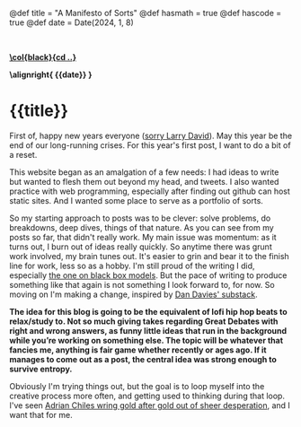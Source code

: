 @def title = "A Manifesto of Sorts"
@def hasmath = true
@def hascode = true
@def date = Date(2024, 1, 8)

&#8287;
&#8287;

**[\col{black}{cd ..}](/)**

**\alignright{ {{date}} }**

# {{title}}

First of, happy new years everyone ([sorry Larry David](https://tenor.com/view/happy-new-year-new-year-new-years-eve-larry-david-hbo-gif-24169072)). May this year be the end of our long-running crises. For this year's first post, I want to do a bit of a reset.

This website began as an amalgation of a few needs: I had ideas to write but wanted to flesh them out beyond my head, and tweets. I also wanted practice with web programming, especially after finding out github can host static sites. And I wanted some place to serve as a portfolio of sorts.

So my starting approach to posts was to be clever: solve problems, do breakdowns, deep dives, things of that nature. As you can see from my posts so far, that didn't really work. My main issue was momentum: as it turns out, I burn out of ideas really quickly. So anytime there was grunt work involved, my brain tunes out. It's easier to grin and bear it to the finish line for work, less so as a hobby. I'm still proud of the writing I did, especially [the one on black box models](http://localhost:8000/pages/2023-12-22-black-box-models-who-is-it-good-for). But the pace of writing to produce something like that again is not something I look forward to, for now. So moving on I'm making a change, inspired by [Dan Davies' substack](https://substack.com/@backofmind).

**The idea for this blog is going to be the equivalent of lofi hip hop beats to relax/study to. Not so much giving takes regarding Great Debates with right and wrong answers, as funny little ideas that run in the background while you’re working on something else. The topic will be whatever that fancies me, anything is fair game whether recently or ages ago. If it manages to come out as a post, the central idea was strong enough to survive entropy.**

Obviously I'm trying things out, but the goal is to loop myself into the creative process more often, and getting used to thinking during that loop. I've seen [Adrian Chiles wring gold after gold out of sheer desperation](https://www.gq-magazine.co.uk/culture/article/adrian-chiles-interview-column-ideas-man-bag), and I want that for me.

